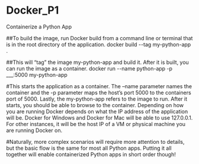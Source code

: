 # Docker_P1
Containerize a Python App

##To build the image, run Docker build from a command line or terminal that is in the root directory of the application.
docker build --tag my-python-app .

##This will “tag” the image my-python-app and build it. After it is built, you can run the image as a container.
docker run --name python-app -p ___:5000 my-python-app

#This starts the application as a container. The –name parameter names the container and the -p parameter maps the host’s port 5000 to the containers port of 5000. Lastly, the my-python-app refers to the image to run. After it starts, you should be able to browse to the container. Depending on how you are running Docker depends on what the IP address of the application will be. Docker for Windows and Docker for Mac will be able to use 127.0.0.1. For other instances, it will be the host IP of a VM or physical machine you are running Docker on.

#Naturally, more complex scenarios will require more attention to details, but the basic flow is the same for most all Python apps. Putting it all together will enable containerized Python apps in short order though!
